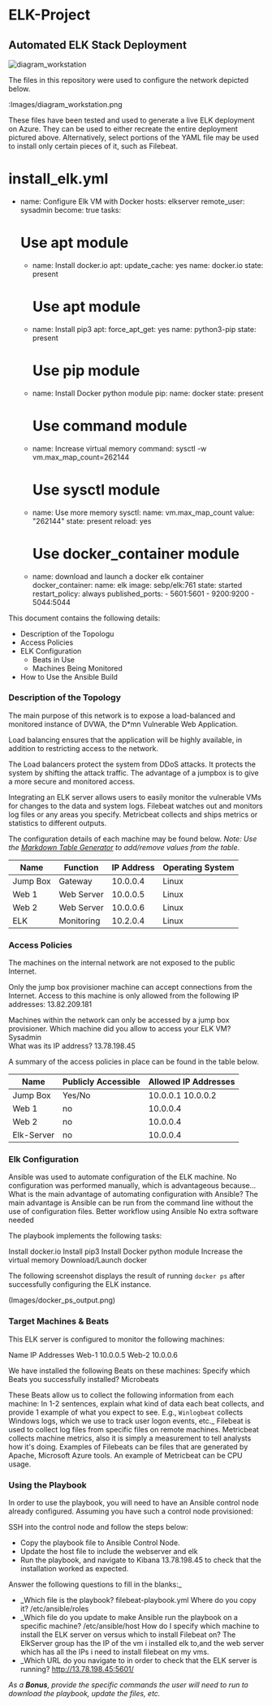 # ELK-Project                                                                                                                                                                                                     
## Automated ELK Stack Deployment
![diagram_workstation](https://user-images.githubusercontent.com/91638328/135562748-102cf810-0b98-4237-b939-57da9b9e3dce.png)

The files in this repository were used to configure the network depicted below.

:Images/diagram_workstation.png 

These files have been tested and used to generate a live ELK deployment on Azure. They can be used to either recreate the entire deployment pictured above. Alternatively, select portions of the YAML file may be used to install only certain pieces of it, such as Filebeat.

  # install_elk.yml
- name: Configure Elk VM with Docker
 hosts: elkserver
 remote_user: sysadmin
 become: true
 tasks:
   # Use apt module
   - name: Install docker.io
     apt:
       update_cache: yes
       name: docker.io
       state: present

     # Use apt module
   - name: Install pip3
     apt:
       force_apt_get: yes
       name: python3-pip
       state: present

     # Use pip module
   - name: Install Docker python module
     pip:
       name: docker
       state: present

     # Use command module
   - name: Increase virtual memory
     command: sysctl -w vm.max_map_count=262144

     # Use sysctl module
   - name: Use more memory
     sysctl:
       name: vm.max_map_count
       value: "262144"
       state: present
       reload: yes

     # Use docker_container module
   - name: download and launch a docker elk container
     docker_container:
       name: elk
       image: sebp/elk:761
       state: started
       restart_policy: always
       published_ports:
         - 5601:5601
         - 9200:9200
         - 5044:5044


This document contains the following details:
- Description of the Topologu
- Access Policies
- ELK Configuration
  - Beats in Use
  - Machines Being Monitored
- How to Use the Ansible Build


### Description of the Topology

The main purpose of this network is to expose a load-balanced and monitored instance of DVWA, the D*mn Vulnerable Web Application.

Load balancing ensures that the application will be highly available, in addition to restricting access to the network.

The Load balancers protect the system from DDoS attacks. It protects the system by shifting the attack traffic. The advantage of a jumpbox is to give a more secure and monitored access. 

Integrating an ELK server allows users to easily monitor the vulnerable VMs for changes to the data and system logs.
Filebeat watches out and monitors log files or any areas you specify.
Metricbeat collects and ships metrics or statistics to different outputs. 

The configuration details of each machine may be found below.
_Note: Use the [Markdown Table Generator](http://www.tablesgenerator.com/markdown_tables) to add/remove values from the table_.

| Name     | Function | IP Address | Operating System |
|----------|----------|------------|------------------|
| Jump Box | Gateway  | 10.0.0.4   | Linux            |
| Web 1     | Web Server  | 10.0.0.5   | Linux            |
| Web 2     | Web Server  | 10.0.0.6   | Linux            |
| ELK      | Monitoring  | 10.2.0.4   | Linux            |

### Access Policies

The machines on the internal network are not exposed to the public Internet. 

Only the jump box provisioner machine can accept connections from the Internet. Access to this machine is only allowed from the following IP addresses: 13.82.209.181


Machines within the network can only be accessed by a jump box provisioner.
 Which machine did you allow to access your ELK VM? Sysadmin    
 What was its IP address? 13.78.198.45

A summary of the access policies in place can be found in the table below.

| Name     | Publicly Accessible | Allowed IP Addresses |
|----------|---------------------|----------------------|
| Jump Box | Yes/No              | 10.0.0.1 10.0.0.2     |
| Web 1         |      no              |  10.0.0.4                  |
|  Web 2        |          no          |     10.0.0.4               |
|Elk-Server   | no                   | 10.0.0.4                   |

### Elk Configuration

Ansible was used to automate configuration of the ELK machine. No configuration was performed manually, which is advantageous because...
What is the main advantage of automating configuration with Ansible?
The main advantage is Ansible can be run from the command line without the use of configuration files.
Better workflow using Ansible
No extra software needed 


The playbook implements the following tasks:

Install docker.io
Install pip3
Install Docker python module
Increase the virtual memory
Download/Launch docker 

The following screenshot displays the result of running `docker ps` after successfully configuring the ELK instance.

(Images/docker_ps_output.png)

### Target Machines & Beats
This ELK server is configured to monitor the following machines:

Name
IP Addresses
Web-1
10.0.0.5
Web-2
10.0.0.6



We have installed the following Beats on these machines:
Specify which Beats you successfully installed? Microbeats

These Beats allow us to collect the following information from each machine:
In 1-2 sentences, explain what kind of data each beat collects, and provide 1 example of what you expect to see. E.g., `Winlogbeat` collects Windows logs, which we use to track user logon events, etc._
Filebeat is used to collect log files from specific files on remote machines. Metricbeat collects machine metrics, also it is simply a measurement to tell analysts how it's doing. Examples of Filebeats can be files that are generated by Apache, Microsoft Azure tools. An example of Metricbeat can be CPU usage.

### Using the Playbook
In order to use the playbook, you will need to have an Ansible control node already configured. Assuming you have such a control node provisioned: 

SSH into the control node and follow the steps below:
- Copy the playbook file to Ansible Control Node.
- Update the host file to include the webserver and elk
- Run the playbook, and navigate to Kibana 13.78.198.45  to check that the installation worked as expected.

Answer the following questions to fill in the blanks:_
- _Which file is the playbook? filebeat-playbook.yml
 Where do you copy it? /etc/ansible/roles
- _Which file do you update to make Ansible run the playbook on a specific machine? /etc/ansible/host
 How do I specify which machine to install the ELK server on versus which to install Filebeat on? The ElkServer group has the IP of the vm i installed elk to,and the web server which has all the IPs i need to install filebeat on my vms.
- _Which URL do you navigate to in order to check that the ELK server is running? http://13.78.198.45:5601/

_As a **Bonus**, provide the specific commands the user will need to run to download the playbook, update the files, etc._

